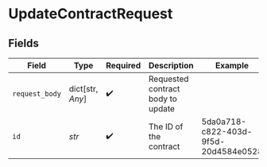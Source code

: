 # UpdateContractRequest


## Fields

| Field                                | Type                                 | Required                             | Description                          | Example                              |
| ------------------------------------ | ------------------------------------ | ------------------------------------ | ------------------------------------ | ------------------------------------ |
| `request_body`                       | dict[str, *Any*]                     | :heavy_check_mark:                   | Requested contract body to update    |                                      |
| `id`                                 | *str*                                | :heavy_check_mark:                   | The ID of the contract               | 5da0a718-c822-403d-9f5d-20d4584e0528 |